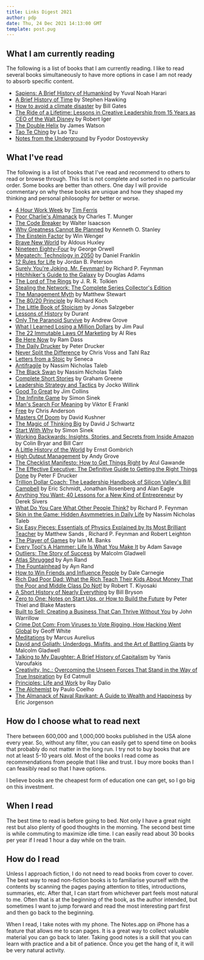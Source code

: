 ```yaml
---
title: Links Digest 2021
author: pdp
date: Thu, 24 Dec 2021 14:13:00 GMT
template: post.pug
---
```


## What I am currently reading

The following is a list of books that I am currently reading. I like to read several books simultaneously to have more options in case I am not ready to absorb specific content.

* [Sapiens: A Brief History of Humankind](https://www.amazon.co.uk/Sapiens-Humankind-Yuval-Noah-Harari/dp/0099590085) by Yuval Noah Harari
* [A Brief History of Time](https://www.amazon.co.uk/Brief-History-Time-Black-Holes/dp/0553176986) by Stephen Hawking
* [How to avoid a climate disaster](https://www.amazon.co.uk/How-Avoid-Climate-Disaster-Breakthroughs/dp/0241448301) by Bill Gates
* [The Ride of a Lifetime: Lessons in Creative Leadership from 15 Years as CEO of the Walt Disney](https://www.amazon.co.uk/Ride-Lifetime-Lessons-Creative-Leadership/dp/1787630463/ref=tmm_hrd_swatch_0?_encoding=UTF8&qid=&sr=) by Robert Iger
* [The Double Helix](https://www.amazon.co.uk/gp/product/075382843X/ref=ppx_yo_dt_b_asin_title_o09_s00?ie=UTF8&psc=1) by James Watson
* [Tao Te Ching](https://www.amazon.co.uk/Tao-Te-Ching-Lao-Tzu/dp/B0933KF75J/ref=tmm_hrd_swatch_0?_encoding=UTF8&qid=&sr=) by Lao Tzu
* [Notes from the Underground](https://www.amazon.co.uk/Notes-Underground-Double-Penguin-Classics/dp/0140455124/ref=pd_lpo_2?pd_rd_i=0140455124&psc=1) by Fyodor Dostoyevsky

## What I've read

The following is a list of books that I've read and recommend to others to read or browse through. This list is not complete and sorted in no particular order. Some books are better than others. One day I will provide commentary on why these books are unique and how they shaped my thinking and personal philosophy for better or worse.

* [4 Hour Work Week](https://www.amazon.co.uk/4-Hour-Work-Week-Escape-Anywhere/dp/0091929113) by [Tim Ferris](https://tim.blog)
* [Poor Charlie's Almanack](https://www.amazon.co.uk/gp/product/1578645018/ref=ppx_yo_dt_b_asin_title_o07_s00?ie=UTF8&psc=1) by Charles T. Munger
* [The Code Breaker](https://www.amazon.co.uk/gp/product/1398502316/ref=ppx_yo_dt_b_asin_title_o08_s00?ie=UTF8&psc=1) by Walter Isaacson
* [Why Greatness Cannot Be Planned](https://www.amazon.co.uk/gp/product/3319155237/ref=ppx_yo_dt_b_asin_title_o02_s00?ie=UTF8&psc=1) by Kenneth O. Stanley
* [The Einstein Factor](https://www.amazon.co.uk/gp/product/076150186X/ref=ppx_yo_dt_b_asin_title_o03_s00?ie=UTF8&psc=1) by Win Wenger
* [Brave New World](https://www.amazon.co.uk/gp/product/0099518473/ref=ppx_yo_dt_b_asin_title_o08_s00?ie=UTF8&psc=1) by Aldous Huxley
* [Nineteen Eighty-Four](https://www.amazon.co.uk/Nineteen-Eighty-Four-Penguin-Modern-Classics/dp/0141393041) by George Orwell
* [Megatech: Technology in 2050](https://www.amazon.co.uk/Megatech-Technology-2050-Daniel-Franklin/dp/1781254621) by Daniel Franklin
* [12 Rules for Life](https://www.amazon.co.uk/gp/product/0141988517/ref=ppx_yo_dt_b_asin_title_o07_s00?ie=UTF8&psc=1) by Jordan B. Peterson
* [Surely You're Joking, Mr. Feynman!](https://www.amazon.co.uk/gp/product/0393355624/ref=ppx_yo_dt_b_asin_title_o01_s00?ie=UTF8&psc=1) by Richard P. Feynman
* [Hitchhiker's Guide to the Galaxy](https://www.amazon.co.uk/Complete-Hitchhikers-Guide-Galaxy-Boxset/dp/1529044197/ref=pd_sbs_1/257-9516739-9276001?pd_rd_w=HA7Pb&pf_rd_p=1469375b-13b4-495f-86c1-e268482be980&pf_rd_r=WX8M3HKCFKSACHGT2XFY&pd_rd_r=6ba8175f-723d-4a6c-ab9f-58943e0fd9ee&pd_rd_wg=FhlMJ&pd_rd_i=1529044197&psc=1) by Douglas Adams
* [The Lord of The Rings](https://www.amazon.co.uk/Lord-Rings-J-R-Tolkien/dp/0261103253) by J. R. R. Tolkien
* [Stealing the Network: The Complete Series Collector's Edition](https://www.amazon.co.uk/Stealing-Network-Complete-Collectors-Chapter/dp/159749299X)
* [The Management Myth](https://www.amazon.co.uk/gp/product/0393338525/ref=ppx_yo_dt_b_asin_title_o06_s00?ie=UTF8&psc=1) by Matthew Stewart
* [The 80/20 Principle](https://www.amazon.co.uk/gp/product/1857886844/ref=ppx_yo_dt_b_asin_title_o08_s00?ie=UTF8&psc=1) by Richard Koch
* [The Little Book of Stoicism](https://www.amazon.co.uk/gp/product/3952506907/ref=ppx_yo_dt_b_asin_title_o06_s00?ie=UTF8&psc=1) by Jonas Salzgeber
* [Lessons of History](https://www.amazon.co.uk/gp/product/143914995X/ref=ppx_yo_dt_b_asin_title_o09_s00?ie=UTF8&psc=1) by Durant
* [Only The Paranoid Survive](https://www.amazon.co.uk/gp/product/1861975139/ref=ppx_yo_dt_b_asin_title_o09_s00?ie=UTF8&psc=1) by Andrew Grove
* [What I Learned Losing a Million Dollars](https://www.amazon.co.uk/gp/product/0231164688/ref=ppx_yo_dt_b_asin_title_o07_s00?ie=UTF8&psc=1) by Jim Paul
* [The 22 Immutable Laws Of Marketing](https://www.amazon.co.uk/gp/product/1861976100/ref=ppx_yo_dt_b_asin_title_o03_s00?ie=UTF8&psc=1) by Al Ries
* [Be Here Now](https://www.amazon.co.uk/gp/product/0517543052/ref=ppx_yo_dt_b_asin_title_o01_s00?ie=UTF8&psc=1) by Ram Dass
* [The Daily Drucker](https://www.amazon.co.uk/gp/product/0750665998/ref=ppx_yo_dt_b_asin_title_o07_s00?ie=UTF8&psc=1) by Peter Drucker
* [Never Split the Difference](https://www.amazon.co.uk/gp/product/1847941494/ref=ppx_yo_dt_b_asin_title_o01_s00?ie=UTF8&psc=1) by Chris Voss and Tahl Raz
* [Letters from a Stoic](https://www.amazon.co.uk/gp/product/0141395850/ref=ppx_yo_dt_b_asin_title_o02_s00?ie=UTF8&psc=1) by Seneca
* [Antifragile](https://www.amazon.co.uk/gp/product/0141038225/ref=ppx_yo_dt_b_asin_title_o04_s00?ie=UTF8&psc=1) by Nassim Nicholas Taleb
* [The Black Swan](https://www.amazon.co.uk/gp/product/0141034599/ref=ppx_yo_dt_b_asin_title_o03_s00?ie=UTF8&psc=1) by Nassim Nicholas Taleb
* [Complete Short Stories](https://www.amazon.co.uk/gp/product/0143039105/ref=ppx_yo_dt_b_asin_title_o02_s00?ie=UTF8&psc=1) by Graham Greene
* [Leadership Strategy and Tactics](https://www.amazon.co.uk/gp/product/1529032970/ref=ppx_yo_dt_b_asin_title_o05_s00?ie=UTF8&psc=1) by Jocko Willink
* [Good To Great](https://www.amazon.co.uk/gp/product/0712676090/ref=ppx_yo_dt_b_asin_title_o01_s00?ie=UTF8&psc=1) by Jim Collins
* [The Infinite Game](https://www.amazon.co.uk/gp/product/0241295599/ref=ppx_yo_dt_b_asin_title_o09_s00?ie=UTF8&psc=1) by Simon Sinek
* [Man's Search For Meaning](https://www.amazon.co.uk/Mans-Search-Meaning-classic-Holocaust/dp/1844132390) by Viktor E Frankl
* [Free](https://www.amazon.co.uk/Free-smartest-businesses-something-nothing/dp/190521149X/ref=sr_1_1?dchild=1&keywords=free+by+anderson&qid=1625732343&s=books&sr=1-1) by Chris Anderson
* [Masters Of Doom](https://www.amazon.co.uk/Masters-Doom-created-transformed-culture/dp/0749924896/ref=sr_1_1?dchild=1&keywords=masters+of+doom&qid=1625732380&s=books&sr=1-1) by David Kushner
* [The Magic of Thinking Big](https://www.amazon.co.uk/Magic-Thinking-Big-David-Schwartz/dp/1785040472/ref=sr_1_1?crid=3AHJ4ROIETZMB&dchild=1&keywords=the+magic+of+thinking+big&qid=1625732423&s=books&sprefix=the+magic+of+thinking+%2Cstripbooks%2C154&sr=1-1) by David J Schwartz
* [Start With Why](https://www.amazon.co.uk/Start-Why-Leaders-Inspire-Everyone/dp/0241958229/ref=pd_bxgy_img_2/257-9516739-9276001?pd_rd_w=EaZQk&pf_rd_p=c7ea61ca-7168-47e3-9c8b-d84748f5b23c&pf_rd_r=K6GMTSWG898843BR1RPF&pd_rd_r=5db1ee7e-bf06-44e8-b7e6-8f64e18e8bdf&pd_rd_wg=ZQI6M&pd_rd_i=0241958229&psc=1) by Simon Sinek
* [Working Backwards: Insights, Stories, and Secrets from Inside Amazon](https://www.amazon.co.uk/Working-Backwards-Insights-Stories-Secrets/dp/1529033829/ref=sr_1_4?dchild=1&keywords=amazon&qid=1625732615&s=books&sr=1-4) by Colin Bryar and Bill Carr
* [A Little History of the World](https://www.amazon.co.uk/gp/product/0300108834/ref=ppx_yo_dt_b_asin_title_o01_s00?ie=UTF8&psc=1) by Ernst Gombrich
* [High Output Management](https://www.amazon.co.uk/gp/product/0679762884/ref=ppx_yo_dt_b_asin_title_o01_s00?ie=UTF8&psc=1) by Andy Grove
* [The Checklist Manifesto: How to Get Things Right](https://www.amazon.co.uk/gp/product/1846683149/ref=ppx_yo_dt_b_asin_title_o06_s00?ie=UTF8&psc=1) by Atul Gawande
* [The Effective Executive: The Definitive Guide to Getting the Right Things Done](https://www.amazon.co.uk/gp/product/0062574345/ref=ppx_yo_dt_b_asin_title_o01_s00?ie=UTF8&psc=1) by Peter F Drucker
* [Trillion Dollar Coach: The Leadership Handbook of Silicon Valley's Bill Campbell](https://www.amazon.co.uk/gp/product/1473675960/ref=ppx_yo_dt_b_asin_title_o01_s00?ie=UTF8&psc=1) by Eric Schmidt, Jonathan Rosenberg and Alan Eagle
* [Anything You Want: 40 Lessons for a New Kind of Entrepreneur](https://www.amazon.co.uk/gp/product/0241209048/ref=ppx_yo_dt_b_asin_title_o03_s00?ie=UTF8&psc=1) by Derek Sivers
* [What Do You Care What Other People Think?](https://www.amazon.co.uk/gp/product/0393355640/ref=ppx_yo_dt_b_asin_title_o06_s00?ie=UTF8&psc=1) by Richard P. Feynman
* [Skin in the Game: Hidden Asymmetries in Daily Life](https://www.amazon.co.uk/gp/product/0141982659/ref=ppx_yo_dt_b_asin_title_o09_s00?ie=UTF8&psc=1) by Nassim Nicholas Taleb
* [Six Easy Pieces: Essentials of Physics Explained by Its Most Brilliant Teacher](https://www.amazon.co.uk/gp/product/0465025277/ref=ppx_yo_dt_b_asin_title_o02_s00?ie=UTF8&psc=1) by Matthew Sands , Richard P. Feynman and Robert Leighton
* [The Player of Games](https://www.amazon.co.uk/gp/product/1857231465/ref=ppx_yo_dt_b_asin_title_o01_s00?ie=UTF8&psc=1) by Iain M. Banks
* [Every Tool's A Hammer: Life Is What You Make It](https://www.amazon.co.uk/gp/product/1471185117/ref=ppx_yo_dt_b_asin_title_o06_s00?ie=UTF8&psc=1) by Adam Savage
* [Outliers: The Story of Success](https://www.amazon.co.uk/Outliers-Story-Success-Malcolm-Gladwell/dp/0141036257/ref=pd_sbs_1/257-9516739-9276001?pd_rd_w=aXYdD&pf_rd_p=1469375b-13b4-495f-86c1-e268482be980&pf_rd_r=052MF3AQPHV1337AZZ0N&pd_rd_r=13442fef-699d-467c-bd11-151081b239f0&pd_rd_wg=jWYds&pd_rd_i=0141036257&psc=1) by Malcolm Gladwell
* [Atlas Shrugged](https://www.amazon.co.uk/Atlas-Shrugged-Penguin-Modern-Classics/dp/0141188936/ref=sr_1_1?crid=2S52GR508XP6J&dchild=1&keywords=atlas+shrugged&qid=1625733324&s=books&sprefix=atlass+shru%2Caps%2C156&sr=1-1) by Ayn Rand
* [The Fountainhead](https://www.amazon.co.uk/Fountainhead-Ayn-Rand/dp/0141188626/ref=pd_bxgy_img_1/257-9516739-9276001?pd_rd_w=gK53W&pf_rd_p=c7ea61ca-7168-47e3-9c8b-d84748f5b23c&pf_rd_r=2VRPTZBGKEJ70PVM0WMN&pd_rd_r=59b29139-b3d6-44f1-8895-a10bf93c0350&pd_rd_wg=BWyEo&pd_rd_i=0141188626&psc=1) by Ayn Rand
* [How to Win Friends and Influence People](https://www.amazon.co.uk/How-Win-Friends-Influence-People/dp/0091906814/ref=msx_wsirn_v1_2/257-9516739-9276001?pd_rd_w=KiirR&pf_rd_p=8841c8c0-713f-4d1f-a3a4-e9de758ed2c9&pf_rd_r=MKYZR8C6YXH4VCNS1EM6&pd_rd_r=5e32ff5f-91f5-4aa9-b5e3-e4f93981f7ce&pd_rd_wg=K60SW&pd_rd_i=0091906814&psc=1) by Dale Carnegie
* [Rich Dad Poor Dad: What the Rich Teach Their Kids About Money That the Poor and Middle Class Do Not!](https://www.amazon.co.uk/Rich-Dad-Poor-Teach-Middle/dp/1612680194/ref=pd_bxgy_img_1/257-9516739-9276001?pd_rd_w=wABJz&pf_rd_p=c7ea61ca-7168-47e3-9c8b-d84748f5b23c&pf_rd_r=RKFX77PQFEYWC0HA0SDJ&pd_rd_r=970cb02b-f798-407a-be44-013c17553551&pd_rd_wg=PcNgy&pd_rd_i=1612680194&psc=1) by Robert T. Kiyosaki
* [A Short History of Nearly Everything](https://www.amazon.co.uk/Bryson-History-Nearly-Everything-Paperback/dp/B08KGPC3B7/ref=sr_1_3?crid=1LHB02WDO2QB1&dchild=1&keywords=short+history+of+nearly+everything+bryson&qid=1625733466&s=books&sprefix=short+history+o%2Cstripbooks%2C184&sr=1-3) by Bill Bryson
* [Zero to One: Notes on Start Ups, or How to Build the Future](https://www.amazon.co.uk/Zero-One-Notes-Start-Future-ebook/dp/B00KHX0II4/?_encoding=UTF8&pd_rd_w=8FIni&pf_rd_p=656e0774-1f76-4457-8dca-30e4052d3226&pf_rd_r=VHS9Z7KW69W81A28R69X&pd_rd_r=84ee4ea8-0ecd-48a6-a64d-4237f9bf5e2e&pd_rd_wg=udC5P&ref_=pd_gw_rnn) by Peter Thiel and Blake Masters
* [Built to Sell: Creating a Business That Can Thrive Without You](https://www.amazon.co.uk/Built-Sell-Creating-business-without/dp/1591843979) by John Warrillow
* [Crime Dot Com: From Viruses to Vote Rigging, How Hacking Went Global](https://www.amazon.co.uk/Crime-Dot-Com-Viruses-Rigging/dp/1789142857) by Geoff White
* [Meditations](https://www.amazon.co.uk/Meditations-Marcus-Aurelius/dp/1781398399/ref=tmm_hrd_swatch_0?_encoding=UTF8&qid=&sr=) by Marcus Aurelius
* [David and Goliath: Underdogs, Misfits, and the Art of Battling Giants](https://www.amazon.co.uk/David-Goliath-Underdogs-Misfits-Battling/dp/0316204374) by Malcolm Gladwell
* [Talking to My Daughter: A Brief History of Capitalism](https://www.amazon.co.uk/Talking-My-Daughter-History-Capitalism/dp/1784705756) by Yanis Varoufakis
* [Creativity, Inc.: Overcoming the Unseen Forces That Stand in the Way of True Inspiration](https://www.amazon.co.uk/Creativity-Inc-Overcoming-Unseen-Inspiration/dp/0593070097) by Ed Catmull
* [Principles: Life and Work](https://www.amazon.co.uk/Principles-Life-Work-Ray-Dalio/dp/1501124021) by Ray Dalio
* [The Alchemist](https://www.amazon.co.uk/Alchemist-Fable-about-Following-Dream/dp/0061233846) by Paulo Coelho
* [The Almanack of Naval Ravikant: A Guide to Wealth and Happiness](https://www.amazon.co.uk/Almanack-Naval-Ravikant-Wealth-Happiness-ebook/dp/B08FF8MTM6) by Eric Jorgenson

## How do I choose what to read next

There between 600,000 and 1,000,000 books published in the USA alone every year. So, without any filter, you can easily get to spend time on books that probably do not matter in the long run. I try not to buy books that are not at least 5-10 years old. Most of the books I read come as recommendations from people that I like and trust. I buy more books than I can feasibly read so that I have options.

I believe books are the cheapest form of education one can get, so I go big on this investment.

## When I read

The best time to read is before going to bed. Not only I have a great night rest but also plenty of good thoughts in the morning. The second best time is while commuting to maximize idle time. I can easily read about 30 books per year if I read 1 hour a day while on the train.

## How do I read

Unless I approach fiction, I do not need to read books from cover to cover. The best way to read non-fiction books is to familiarise yourself with the contents by scanning the pages paying attention to titles, introductions, summaries, etc. After that, I can start from whichever part feels most natural to me. Often that is at the beginning of the book, as the author intended, but sometimes I want to jump forward and read the most interesting part first and then go back to the beginning.

When I read, I take notes with my phone. The Notes.app on iPhone has a feature that allows me to scan pages. It is a great way to collect valuable material you can go back to later. Taking good notes is a skill that you can learn with practice and a bit of patience. Once you get the hang of it, it will be very natural activity.
